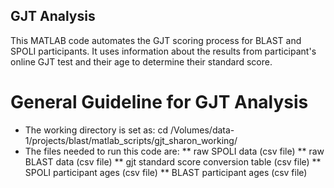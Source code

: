 ## GJT Analysis
This MATLAB code automates the GJT scoring process for BLAST and SPOLI participants. It uses information about the results from participant's online GJT test and their age to determine their standard score. 
# General Guideline for GJT Analysis
* The working directory is set as: cd /Volumes/data-1/projects/blast/matlab_scripts/gjt_sharon_working/
* The files needed to run this code are: 
** raw SPOLI data (csv file)
** raw BLAST data (csv file)
** gjt standard score conversion table (csv file)
** SPOLI participant ages (csv file)
** BLAST participant ages (csv file)
 

